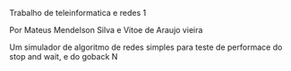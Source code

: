 Trabalho de teleinformatica e redes 1

Por Mateus Mendelson Silva
e 	Vitoe de Araujo vieira

Um simulador de algoritmo de redes simples para
teste de performace do stop and wait, e do goback N